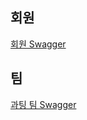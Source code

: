 ## 회원
[회원 Swagger](https://port-0-everyting-member-dihik2mlingy09v.sel4.cloudtype.app/swagger-ui/index.html)

## 팀 
[과팅 팀 Swagger](https://port-0-everyting-team-dihik2mlingy09v.sel4.cloudtype.app/swagger-ui/index.html)